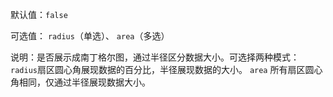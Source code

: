 默认值：`false`

可选值： `radius`（单选）、 `area`（多选） 

说明：是否展示成南丁格尔图，通过半径区分数据大小。可选择两种模式：
`radius`扇区圆心角展现数据的百分比，半径展现数据的大小。
`area` 所有扇区圆心角相同，仅通过半径展现数据大小。



